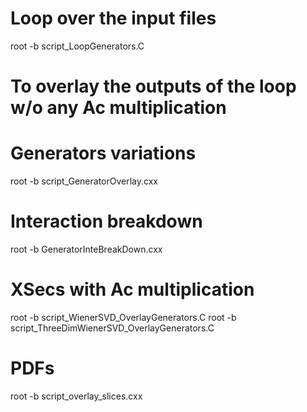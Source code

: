 # Loop over the input files
root -b script_LoopGenerators.C

# To overlay the outputs of the loop w/o any Ac multiplication
# Generators variations
root -b script_GeneratorOverlay.cxx

# Interaction breakdown
root -b GeneratorInteBreakDown.cxx

# XSecs with Ac multiplication
root -b script_WienerSVD_OverlayGenerators.C
root -b script_ThreeDimWienerSVD_OverlayGenerators.C

# PDFs
root -b script_overlay_slices.cxx
